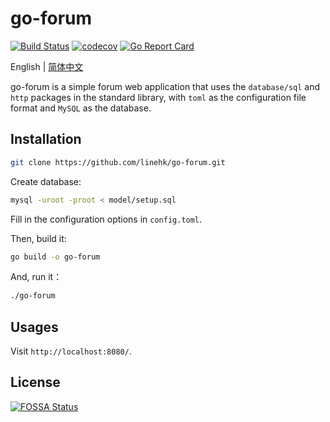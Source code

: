 # go-forum

[![Build Status](https://travis-ci.org/linehk/go-forum.svg?branch=master)](https://travis-ci.org/linehk/go-forum)
[![codecov](https://codecov.io/gh/linehk/go-forum/branch/master/graph/badge.svg)](https://codecov.io/gh/linehk/go-forum)
[![Go Report Card](https://goreportcard.com/badge/github.com/linehk/go-forum)](https://goreportcard.com/report/github.com/linehk/go-forum)

English | [简体中文](./README.md "简体中文")

go-forum is a simple forum web application that uses the `database/sql` and `http` packages in the standard library, with `toml` as the configuration file format and `MySQL` as the database.

## Installation

```bash
git clone https://github.com/linehk/go-forum.git
```

Create database:

```bash
mysql -uroot -proot < model/setup.sql
```

Fill in the configuration options in `config.toml`.

Then, build it:

```bash
go build -o go-forum
```

And, run it：

```bash
./go-forum
```

## Usages

Visit `http://localhost:8080/`.

## License

[![FOSSA Status](https://app.fossa.com/api/projects/git%2Bgithub.com%2Flinehk%2Fgo-forum.svg?type=large)](https://app.fossa.com/projects/git%2Bgithub.com%2Flinehk%2Fgo-forum?ref=badge_large)